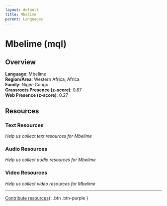```yaml
---
layout: default
title: Mbelime
parent: Languages
---
```


# Mbelime (mql)

## Overview

**Language**: Mbelime  
**Region/Area**: Western Africa, Africa  
**Family**: Niger-Congo  
**Grassroots Presence (z-score)**: 0.87  
**Web Presence (z-score)**: 0.27  

## Resources

### Text Resources
*Help us collect text resources for Mbelime*

### Audio Resources
*Help us collect audio resources for Mbelime*

### Video Resources
*Help us collect video resources for Mbelime*

---

[Contribute resources](https://forms.office.com/e/1SfLJx3u1r){: .btn .btn-purple }

